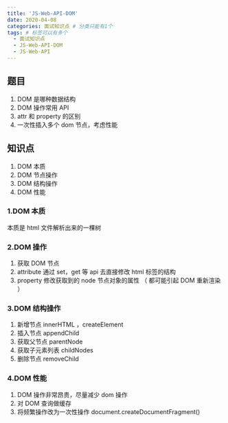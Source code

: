 ```yaml
---
title: 'JS-Web-API-DOM'
date: 2020-04-08
categories: 面试知识点 # 分类只能有1个
tags: # 标签可以有多个
  - 面试知识点
  - JS-Web-API-DOM
  - JS-Web-API
---
```


## 题目

1. DOM 是哪种数据结构
1. DOM 操作常用 API
1. attr 和 property 的区别
1. 一次性插入多个 dom 节点，考虑性能

## 知识点

1. DOM 本质
1. DOM 节点操作
1. DOM 结构操作
1. DOM 性能

### 1.DOM 本质

本质是 html 文件解析出来的一棵树

### 2.DOM 操作

1. 获取 DOM 节点
1. attribute 通过 set，get 等 api 去直接修改 html 标签的结构
1. property 修改获取到的 node 节点对象的属性 （ 都可能引起 DOM 重新渲染 ）

### 3.DOM 结构操作

1. 新增节点 innerHTML ，createElement
1. 插入节点 appendChild
1. 获取父节点 parentNode
1. 获取子元素列表 childNodes
1. 删除节点 removeChild

### 4.DOM 性能

1. DOM 操作非常昂贵，尽量减少 dom 操作
1. 对 DOM 查询做缓存
1. 将频繁操作改为一次性操作 document.createDocumentFragment()
